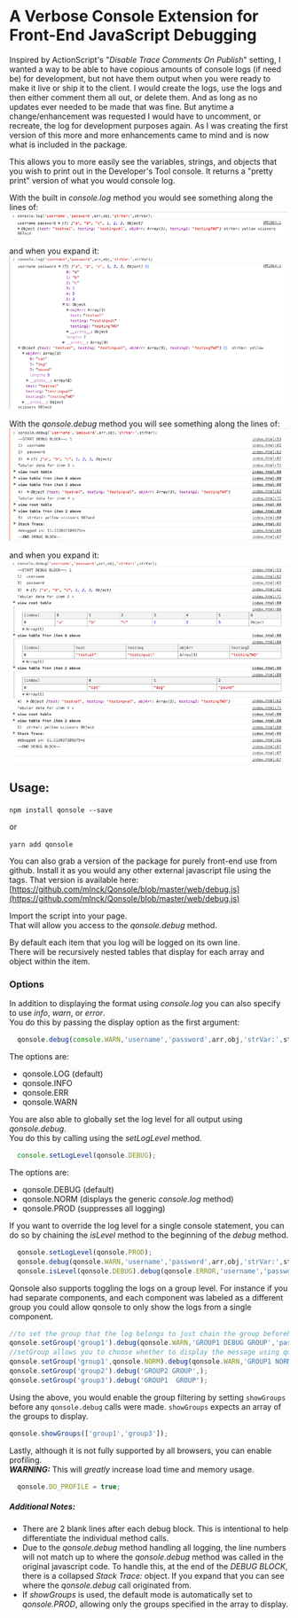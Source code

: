 # A Verbose Console Extension for Front-End JavaScript Debugging

Inspired by ActionScript's "_Disable Trace Comments On Publish_" setting, I wanted a way to be able to have copious amounts of console logs (if need be) for development, but not have them output when you were ready to make it live or ship it to the client. I would create the logs, use the logs and then either comment them all out, or delete them. And as long as no updates ever needed to be made that was fine. But anytime a change/enhancement was requested I would have to uncomment, or recreate, the log for development purposes again. As I was creating the first version of this more and more enhancements came to mind and is now what is included in the package.

This allows you to more easily see the variables, strings, and objects that you wish to print out in the Developer's Tool console.
It returns a "pretty print" version of what you would console log.

With the built in _console.log_ method you would see something along the lines of:
![Console Log Collapsed](console-log-collapsed.png)

and when you expand it:  
![Console Log Expanded](console-log-expanded.png)

With the _qonsole.debug_ method you will see something along the lines of:
![Console Debug Collapsed](console-debug-collapsed.png)

and when you expand it:  
![Console Debug Expanded](console-debug-expanded.png)

## Usage:

`npm install qonsole --save`

or

`yarn add qonsole`

You can also grab a version of the package for purely front-end use from github. Install it as you would any other external javascript file using the _<script src=""></script>_ tags. That version is available here: [https://github.com/mlnck/Qonsole/blob/master/web/debug.js](https://github.com/mlnck/Qonsole/blob/master/web/debug.js)

Import the script into your page.  
That will allow you access to the _qonsole.debug_ method.

By default each item that you log will be logged on its own line.  
There will be recursively nested tables that display for each array and object within the item.

### Options
In addition to displaying the format using _console.log_ you can also specify to use _info_, _warn_, or _error_.  
You do this by passing the display option as the first argument:
```javascript
  qonsole.debug(console.WARN,'username','password',arr,obj,'strVar:',strVar);
```
The options are:
* qonsole.LOG (default)
* qonsole.INFO
* qonsole.ERR
* qonsole.WARN

You are also able to globally set the log level for all output using _qonsole.debug_.  
You do this by calling using the _setLogLevel_ method.
```javascript
  console.setLogLevel(qonsole.DEBUG);
```
The options are:
* qonsole.DEBUG (default)
* qonsole.NORM (displays the generic _console.log_ method)
* qonsole.PROD (suppresses all logging)

If you want to override the log level for a single console statement, you can do so by chaining the _isLevel_ method to the beginning of the _debug_ method.
```javascript
  qonsole.setLogLevel(qonsole.PROD);
  qonsole.debug(qonsole.WARN,'username','password',arr,obj,'strVar:',strVar); //will not display due to logLevel being set to "PROD" above
  qonsole.isLevel(qonsole.DEBUG).debug(qonsole.ERROR,'username','password',arr,obj,'strVar:',strVar); //will display using "pretty print" style
```

Qonsole also supports toggling the logs on a group level. For instance if you had separate components, and each component was labeled as a different group you could allow qonsole to only show the logs from a single component.
```javascript
//to set the group that the log belongs to just chain the group beforehand:
qonsole.setGroup('group1').debug(qonsole.WARN,'GROUP1 DEBUG GROUP','password',arr,obj,'strVar:');
//setGroup allows you to choose whether to display the message using qonsole.DEBUG(default) or qonsole.NORM
qonsole.setGroup('group1',qonsole.NORM).debug(qonsole.WARN,'GROUP1 NORM GROUP');
qonsole.setGroup('group2').debug('GROUP2 GROUP',);
qonsole.setGroup('group3').debug('GROUP1  GROUP');
```
Using the above, you would enable the group filtering by setting `showGroups` before any `qonsole.debug` calls were made. `showGroups` expects an array of the groups to display.
```javascript
qonsole.showGroups(['group1','group3']);
```

Lastly, although it is not fully supported by all browsers, you can enable profiling.  
_**WARNING:**_ This will _greatly_ increase load time and memory usage.
```javascript
  qonsole.DO_PROFILE = true;
```

##### _Additional Notes:_
* There are 2 blank lines after each debug block. This is intentional to help differentiate the individual method calls.
* Due to the _qonsole.debug_ method handling all logging, the line numbers will not match up to where the _qonsole.debug_ method was called in the original javascript code. To handle this, at the end of the _DEBUG BLOCK_, there is a collapsed _Stack Trace:_ object. If you expand that you can see where the _qonsole.debug_ call originated from.
* If _showGroups_ is used, the default mode is automatically set to _qonsole.PROD_, allowing only the groups specified in the array to display.

